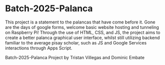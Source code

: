 # Batch-2025-Palanca

This project is a statement to the palancas that have come before it. Gone are the days of google forms, welcome basic website hosting and tunneling on Raspberry Pi!
Through the use of HTML, CSS, and JS, the project aims to create a better palanca graphical user interface, whilst still utilizing backend familiar to the average pisay scholar, such
as JS and Google Services interactions through Apps Script.

Batch-2025-Palanca Project by Tristan Villegas and Dominic Embate

